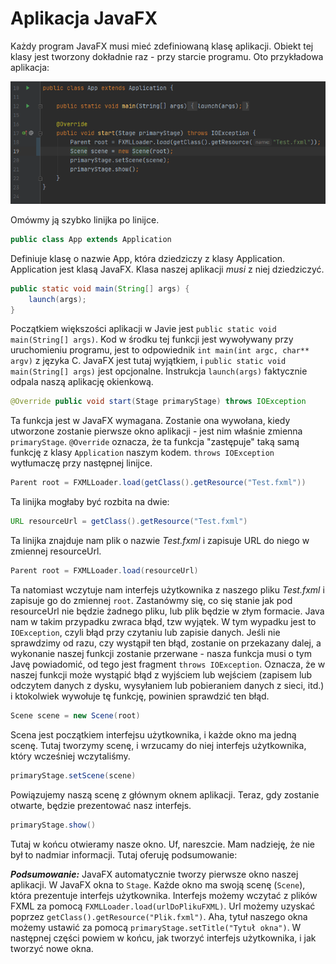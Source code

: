 # Aplikacja JavaFX
Każdy program JavaFX musi mieć zdefiniowaną klasę aplikacji. Obiekt tej klasy jest tworzony dokładnie raz - przy starcie programu. Oto przykładowa aplikacja:

![JavaFX app](images/jfx_app_class.png)

Omówmy ją szybko linijka po linijce.
```java
public class App extends Application
```
Definiuje klasę o nazwie App, która dziedziczy z klasy Application. Application jest klasą JavaFX. Klasa naszej aplikacji *musi* z niej dziedziczyć.
```java
public static void main(String[] args) {
    launch(args);
}
```
Początkiem większości aplikacji w Javie jest `public static void main(String[] args)`. Kod w środku tej funkcji jest wywoływany przy uruchomieniu programu, jest to odpowiednik `int main(int argc, char** argv)` z języka C. JavaFX jest tutaj wyjątkiem, i `public static void main(String[] args)` jest opcjonalne. Instrukcja `launch(args)` faktycznie odpala naszą aplikację okienkową.
```java
@Override public void start(Stage primaryStage) throws IOException
```
Ta funkcja jest w JavaFX wymagana. Zostanie ona wywołana, kiedy utworzone zostanie pierwsze okno aplikacji - jest nim właśnie zmienna `primaryStage`. `@Override` oznacza, że ta funkcja "zastępuje" taką samą funkcję z klasy `Application` naszym kodem. `throws IOException` wytłumaczę przy następnej linijce.
```java
Parent root = FXMLLoader.load(getClass().getResource("Test.fxml"))
```
Ta linijka mogłaby być rozbita na dwie:
```java
URL resourceUrl = getClass().getResource("Test.fxml")
```
Ta linijka znajduje nam plik o nazwie *Test.fxml* i zapisuje URL do niego w zmiennej resourceUrl.
```java
Parent root = FXMLLoader.load(resourceUrl)
```
Ta natomiast wczytuje nam interfejs użytkownika z naszego pliku *Test.fxml* i zapisuje go do zmiennej `root`. Zastanówmy się, co się stanie jak pod resourceUrl nie będzie żadnego pliku, lub plik będzie w złym formacie. Java nam w takim przypadku zwraca błąd, tzw wyjątek. W tym wypadku jest to `IOException`, czyli błąd przy czytaniu lub zapisie danych. Jeśli nie sprawdzimy od razu, czy wystąpił ten błąd, zostanie on przekazany dalej, a wykonanie naszej funkcji zostanie przerwane - nasza funkcja musi o tym Javę powiadomić, od tego jest fragment `throws IOException`. Oznacza, że w naszej funkcji może wystąpić błąd z wyjściem lub wejściem (zapisem lub odczytem danych z dysku, wysyłaniem lub pobieraniem danych z sieci, itd.) i ktokolwiek wywołuje tę funkcję, powinien sprawdzić ten błąd.
```java
Scene scene = new Scene(root)
```
Scena jest początkiem interfejsu użytkownika, i każde okno ma jedną scenę. Tutaj tworzymy scenę, i wrzucamy do niej interfejs użytkownika, który wcześniej wczytaliśmy.
```java
primaryStage.setScene(scene)
```
Powiązujemy naszą scenę z głównym oknem aplikacji. Teraz, gdy zostanie otwarte, będzie prezentować nasz interfejs.
```java
primaryStage.show()
```
Tutaj w końcu otwieramy nasze okno. Uf, nareszcie. Mam nadzieję, że nie był to nadmiar informacji. Tutaj oferuję podsumowanie:

***Podsumowanie:*** JavaFX automatycznie tworzy pierwsze okno naszej aplikacji. W JavaFX okna to `Stage`. Każde okno ma swoją scenę (`Scene`), która prezentuje interfejs użytkownika. Interfejs możemy wczytać z plików FXML za pomocą `FXMLLoader.load(urlDoPlikuFXML)`. Url możemy uzyskać poprzez `getClass().getResource("Plik.fxml")`. Aha, tytuł naszego okna możemy ustawić za pomocą `primaryStage.setTitle("Tytuł okna")`. W następnej części powiem w końcu, jak tworzyć interfejs użytkownika, i jak tworzyć nowe okna.
